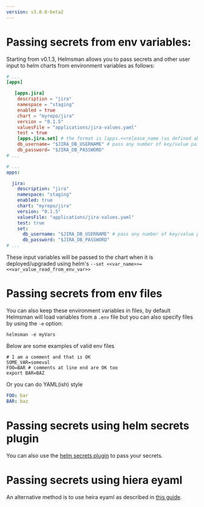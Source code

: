 ```yaml
---
version: v3.0.0-beta2
---
```


# Passing secrets from env variables:

Starting from v0.1.3, Helmsman allows you to pass secrets and other user input to helm charts from environment variables as follows:

```toml
# ...
[apps]

   [apps.jira]
    description = "jira"
    namespace = "staging"
    enabled = true
    chart = "myrepo/jira"
    version = "0.1.5"
    valuesFile = "applications/jira-values.yaml"
    test = true
    [apps.jira.set] # the format is [apps.<<release_name (as defined above)>>.set]
    db_username= "$JIRA_DB_USERNAME" # pass any number of key/value pairs where the key is the input expected by the helm charts and the value is an env variable name starting with $
    db_password= "$JIRA_DB_PASSWORD"
# ...

```

```yaml
# ...
apps:

  jira:
    description: "jira"
    namespace: "staging"
    enabled: true
    chart: "myrepo/jira"
    version: "0.1.5"
    valuesFile: "applications/jira-values.yaml"
    test: true
    set:
      db_username: "$JIRA_DB_USERNAME" # pass any number of key/value pairs where the key is the input expected by the helm charts and the value is an env variable name starting with $
      db_password: "$JIRA_DB_PASSWORD"
# ...

```

These input variables will be passed to the chart when it is deployed/upgraded using helm's `--set <<var_name>>=<<var_value_read_from_env_var>>`

# Passing secrets from env files
You can also keep these environment variables in files, by default Helmsman will load variables from a `.env` file but you can also specify files by using the `-e` option:

```shell
helmsman -e myVars
```

Below are some examples of valid env files

```shell
# I am a comment and that is OK
SOME_VAR=someval
FOO=BAR # comments at line end are OK too
export BAR=BAZ
```
Or you can do YAML(ish) style

```yaml
FOO: bar
BAR: baz
```

# Passing secrets using helm secrets plugin

You can also use the [helm secrets plugin](https://github.com/futuresimple/helm-secrets) to pass your secrets.

# Passing secrets using hiera eyaml

An alternative method is to use heira eyaml as described in [this guide](../settings/use-hiera-eyaml-as-secrets-encryption.md).
